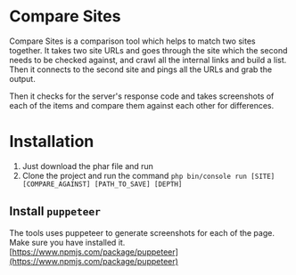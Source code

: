 # Compare Sites


Compare Sites is a comparison tool which helps to match two sites together. It takes two site URLs and goes through the site which the second needs to be checked against, 
and crawl all the internal links and build a list. Then it connects to the second site and pings all the URLs and grab the output. 

Then it checks for the server's response code and takes screenshots of each of the items and compare them against each other for differences. 

# Installation

1. Just download the phar file and run
2. Clone the project and run the command `php bin/console run [SITE] [COMPARE_AGAINST] [PATH_TO_SAVE] [DEPTH]`

## Install `puppeteer` 

The tools uses puppeteer to generate screenshots for each of the page. Make sure you have installed it. 
[https://www.npmjs.com/package/puppeteer](https://www.npmjs.com/package/puppeteer)
 